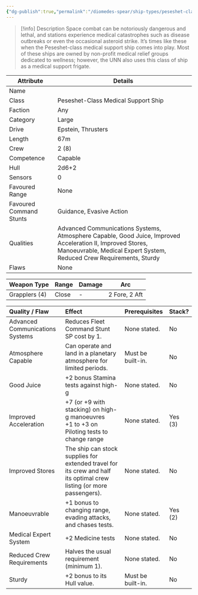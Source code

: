 ```yaml
---
{"dg-publish":true,"permalink":"/diomedes-spear/ship-types/peseshet-class-medical-support-ship/"}
---
```


> [!info] Description
> Space combat can be notoriously dangerous and lethal, and stations experience medical catastrophes such as disease outbreaks or even the occasional asteroid strike. It’s times like these when the Peseshet-class medical support ship comes into play. Most of these ships are owned by non-profit medical relief groups dedicated to wellness; however, the UNN also uses this class of ship as a medical support frigate.

| Attribute               | Details                                                                                                                                                                            |
| ----------------------- | ---------------------------------------------------------------------------------------------------------------------------------------------------------------------------------- |
| Name                    |                                                                                                                                                                                    |
| Class                   | Peseshet-Class Medical Support Ship                                                                                                                                                |
| Faction                 | Any                                                                                                                                                                                |
| Category                | Large                                                                                                                                                                              |
| Drive                   | Epstein, Thrusters                                                                                                                                                                 |
| Length                  | 67m                                                                                                                                                                                |
| Crew                    | 2 (8)                                                                                                                                                                              |
| Competence              | Capable                                                                                                                                                                            |
| Hull                    | 2d6+2                                                                                                                                                                              |
| Sensors                 | 0                                                                                                                                                                                  |
| Favoured Range          | None                                                                                                                                                                               |
| Favoured Command Stunts | Guidance, Evasive Action                                                                                                                                                           |
| Qualities               | Advanced Communications Systems, Atmosphere Capable, Good Juice, Improved Acceleration II, Improved Stores, Manoeuvrable, Medical Expert System, Reduced Crew Requirements, Sturdy |
| Flaws                   | None                                                                                                                                                                               |

| Weapon Type   | Range | Damage | Arc           |
| ------------- | ----- | ------ | ------------- |
| Grapplers (4) | Close | -      | 2 Fore, 2 Aft |

| Quality / Flaw                  | Effect                                                                                                               | Prerequisites     | Stack?  |
| :------------------------------ | :------------------------------------------------------------------------------------------------------------------- | :---------------- | :------ |
| Advanced Communications Systems | Reduces Fleet Command Stunt SP cost by 1.                                                                            | None stated.      | No      |
| Atmosphere Capable              | Can operate and land in a planetary atmosphere for limited periods.                                                  | Must be built-in. | No      |
| Good Juice                      | +2 bonus Stamina tests against high-g                                                                                | None stated.      | No      |
| Improved Acceleration           | +7 (or +9 with stacking) on high-g manoeuvres<br>+1 to +3 on Piloting tests to change range                          | None stated.      | Yes (3) |
| Improved Stores                 | The ship can stock supplies for extended travel for its crew and half its optimal crew listing (or more passengers). | None stated.      | No      |
| Manoeuvrable                    | +1 bonus to changing range, evading attacks, and chases tests.                                                       | None stated.      | Yes (2) |
| Medical Expert System           | +2 Medicine tests                                                                                                    | None stated.      | No      |
| Reduced Crew Requirements       | Halves the usual requirement (minimum 1).                                                                            | None stated.      | No      |
| Sturdy                          | +2 bonus to its Hull value.                                                                                          | Must be built-in. | No      |
